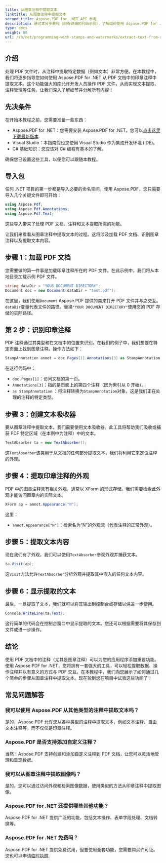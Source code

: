 ```yaml
---
title: 从图章注释中提取文本
linktitle: 从图章注释中提取文本
second_title: Aspose.PDF for .NET API 参考
description: 通过本分步教程（附有详细的代码示例），了解如何使用 Aspose.PDF for .NET 从 PDF 中的印章注释中提取文本。
type: docs
weight: 80
url: /zh/net/programming-with-stamps-and-watermarks/extract-text-from-stamp-annotation/
---
```

## 介绍

处理 PDF 文件时，从注释中提取特定数据（例如文本）非常方便。在本教程中，我们将逐步指导您如何使用 Aspose.PDF for .NET 从 PDF 文档中的印章注释中提取文本。这个功能强大的库允许开发人员操作 PDF 文件，从而实现文本提取、注释管理等任务。让我们深入了解细节并分解所有内容！

## 先决条件

在开始本教程之前，您需要准备一些东西：

-  Aspose.PDF for .NET：您需要安装 Aspose.PDF for .NET。您可以[点击这里下载最新版本](https://releases.aspose.com/pdf/net/).
- Visual Studio：本指南假设您使用 Visual Studio 作为集成开发环境 (IDE)。
- C# 基础知识：您应该对 C# 编程有基本的了解。

确保您已设置这些工具，以便您可以跟随本教程。

## 导入包

任何 .NET 项目的第一步都是导入必要的命名空间。使用 Aspose.PDF，您只需要导入几个关键文件即可开始：

```csharp
using Aspose.Pdf;
using Aspose.Pdf.Annotations;
using Aspose.Pdf.Text;
```

这些导入带来了处理 PDF 文档、注释和文本提取所需的功能。

让我们来看看从图章注释中提取文本的过程。这将涉及加载 PDF 文档、识别图章注释以及提取文本内容。

## 步骤 1：加载 PDF 文档

您需要做的第一件事是加载印章注释所在的 PDF 文件。在此示例中，我们将从本地目录加载示例 PDF 文件。

```csharp
string dataDir = "YOUR DOCUMENT DIRECTORY";
Document doc = new Document(dataDir + "test.pdf");
```

在这里，我们使用`Document` Aspose.PDF 提供的类来打开 PDF 文件并与之交互。`dataDir`变量代表文件的路径。替换`"YOUR DOCUMENT DIRECTORY"`使用您的 PDF 存储的实际路径。

## 第 2 步：识别印章注释

PDF 注释通过其类型和在文档中的位置来识别。在我们的例子中，我们想要在特定页面上找到图章注释。操作方法如下：

```csharp
StampAnnotation annot = doc.Pages[1].Annotations[3] as StampAnnotation;
```

在这行代码中：
- `doc.Pages[1]`：访问文档的第一页。
- `Annotations[3]`：指的是页面上的第四个注释（因为索引从 0 开始）。
- `as StampAnnotation` ：将注释转换为`StampAnnotation`对象，这是我们正在处理的注释的特定类型。

## 步骤 3：创建文本吸收器

要从图章注释中提取文本，我们需要使用文本吸收器。此工具将帮助我们吸收或捕获 PDF 特定区域（在本例中为注释）中的文本。

```csharp
TextAbsorber ta = new TextAbsorber();
```

这`TextAbsorber`该类用于从文档的任何部分提取文本，我们将利用它来定位注释的外观。

## 步骤 4：提取印章注释的外观

PDF 中的图章注释具有相关外观，通常以 XForm 的形式存储。我们需要检索此外观才能访问图章内的实际文本。

```csharp
XForm ap = annot.Appearance["N"];
```

这里：
- `annot.Appearance["N"]`：检索名为“N”的外观流（代表注释的正常外观）。

## 步骤 5：提取文本内容

现在我们有了外观，我们可以使用`TextAbsorber`参观外观并捕获文本。

```csharp
ta.Visit(ap);
```

这`Visit`方法允许`TextAbsorber`分析外观并提取其中嵌入的任何文本内容。

## 步骤 6：显示提取的文本

最后，一旦提取了文本，我们就可以将其输出到控制台或存储以供进一步使用。

```csharp
Console.WriteLine(ta.Text);
```

这行简单的代码会在控制台窗口中显示提取的文本。您还可以根据需要将其保存到文件或进一步操作。

## 结论

使用 PDF 文档中的注释（尤其是图章注释）可以为您的应用程序添加重要功能。使用 Aspose.PDF for .NET，您将拥有一套强大的工具，可以轻松提取数据、操作注释并以有意义的方式与 PDF 交互。在本教程中，我们向您展示了如何通过几个简单的步骤从图章注释中提取文本。现在轮到您在项目中试验这些功能了！

## 常见问题解答

### 我可以使用 Aspose.PDF 从其他类型的注释中提取文本吗？  
是的，Aspose.PDF 允许您从各种类型的注释中提取文本，例如文本注释、自由文本注释等，而不仅仅是印章注释。

### Aspose.PDF 是否支持添加自定义注释？  
当然！Aspose.PDF 支持创建和添加自定义注释到 PDF 文档，让您可以灵活地管理和呈现数据。

### 我可以从图章注释中提取图像吗？  
是的，您可以通过访问外观和检索图像数据，使用类似的方法从印章注释中提取图像。

### Aspose.PDF for .NET 还提供哪些其他功能？  
Aspose.PDF for .NET 提供广泛的功能，包括文本操作、表单字段处理、文档转换等。

### Aspose.PDF for .NET 免费吗？  
 Aspose.PDF for .NET 提供免费试用，但要使用全套功能，您需要购买许可证。您也可以申请[临时执照](https://purchase.aspose.com/temporary-license/).